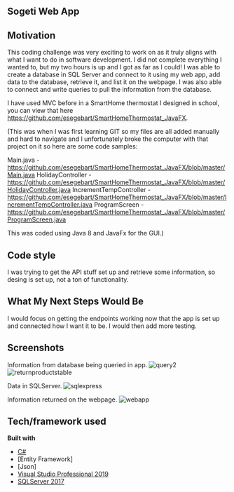 ## Sogeti Web App

## Motivation
This coding challenge was very exciting to work on as it truly aligns with what I want to do in software development. I did not complete everything I wanted to, but my two hours is up and I got as far as I could! I was able to create a database in SQL Server and connect to it using my web app, add data to the database, retrieve it, and list it on the webpage. I was also able to connect and write queries to pull the information from the database. 

I have used MVC before in a SmartHome thermostat I designed in school, you can view that here https://github.com/esegebart/SmartHomeThermostat_JavaFX.

(This was when I was first learning GIT so my files are all added manually and hard to navigate and I unfortunately broke the computer with that project on it 
so here are some code samples:

Main.java - https://github.com/esegebart/SmartHomeThermostat_JavaFX/blob/master/Main.java
HolidayController - https://github.com/esegebart/SmartHomeThermostat_JavaFX/blob/master/HolidayController.java
IncrementTempController - https://github.com/esegebart/SmartHomeThermostat_JavaFX/blob/master/IncrementTempController.java
ProgramScreen - https://github.com/esegebart/SmartHomeThermostat_JavaFX/blob/master/ProgramScreen.java

This was coded using Java 8 and JavaFx for the GUI.)

## Code style
I was trying to get the API stuff set up and retrieve some information, so desing is set up, not a ton of functionality. 

## What My Next Steps Would Be
I would focus on getting the endpoints working now that the app is set up and connected how I want it to be. I would then add more testing.
 
## Screenshots
Information from database being queried in app. 
![query2](https://user-images.githubusercontent.com/36378900/111396964-2f2eb400-868e-11eb-82e3-37aafec3f419.PNG)
![returnproductstable](https://user-images.githubusercontent.com/36378900/111396965-2fc74a80-868e-11eb-9bbc-a5ab157e25db.PNG)

Data in SQLServer.
![sqlexpress](https://user-images.githubusercontent.com/36378900/111396990-3eadfd00-868e-11eb-830c-d65b3b4818b3.PNG)

Information returned on the webpage.
![webapp](https://user-images.githubusercontent.com/36378900/111397066-6309d980-868e-11eb-8d36-ec31a56c7b42.PNG)

## Tech/framework used

<b>Built with</b>
- [C#](https://docs.microsoft.com/en-us/dotnet/csharp/)
- [Entity Framework]
- [Json]
- [Visual Studio Professional 2019](https://visualstudio.microsoft.com/downloads/)
- [SQLServer 2017](https://www.microsoft.com/en-us/sql-server/sql-server-downloads)



